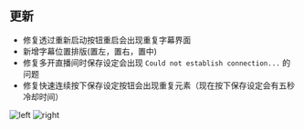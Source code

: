 ## 更新

- 修复透过重新启动按钮重启会出现重复字幕界面
- 新增字幕位置排版(置左，置右，置中)
- 修复多开直播间时保存设定会出现 `Could not establish connection...` 的问题
- 修复快速连续按下保存设定按钮会出现重复元素（现在按下保存设定会有五秒冷却时间）

![left](https://github.com/eric2788/bilibili-jimaku-filter/raw/web/assets/jimaku-pos-left.png)
![right](https://github.com/eric2788/bilibili-jimaku-filter/raw/web/assets/jimaku-pos-right.png)

